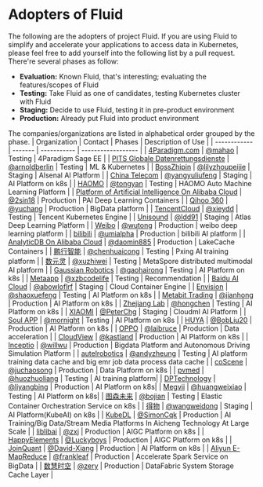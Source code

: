 # Adopters of Fluid 

The following are the adopters of project Fluid. If you are using Fluid to simplify and accelerate your applications to access data in Kubernetes, please feel free to add yourself into the following list by a pull request. There're several phases as follow:

* **Evaluation:** Known Fluid, that's interesting; evaluating the features/scopes of Fluid
* **Testing:** Take Fluid as one of candidates, testing Kubernetes cluster with Fluid
* **Staging:** Decide to use Fluid, testing it in pre-product environment
* **Production:** Already put Fluid into product environment

The companies/organizations are listed in alphabetical order grouped by the phase.
| Organization | Contact | Phases      | Description of Use |
| ------------ | ------- | ----------- | ------------------ |
| [4Paradigm.com](http://www.4paradigm.com/)  | [@mahao](mahao@4paradigm.com) | Testing | 4Paradigm Sage EE |
| [PITS Globale Datenrettungsdienste](https://www.pitsdatenrettung.de/)  | [@arnoldberlin](mahao@4paradigm.com) | Testing | ML & Kubernetes |
| [BossZhipin](https://www.zhipin.com/)  | [@lilyzhoupeijie](zhoupeijie@kanzhun.com) | Staging | Alsenal AI Platform |
| [China Telecom](https://www.chinatelecom-h.com/en/global/home.php) | [@yangyuliufeng](qiulingwei.js@chinatelecom.cn) | Staging | AI Platform on k8s |
| [HAOMO](http://haomo.ai/)  | [@tongyan](tongyan@haomo.ai) | Testing | HAOMO Auto Machine Learning Platform |
| [Platform of Artificial Intelligence On Alibaba Cloud](https://www.aliyun.com/product/bigdata/product/learn)  | [@2sin18](yuanman.ym@alibaba-inc.com) | Production  | PAI Deep Learning Containers |
| [Qihoo 360](http://www.360.cn/)  | [@yuchang](https://github.com/70data) | Production | BigData platform |
| [TencentCloud](https://cloud.tencent.com/)  | [@xieydd](chrisydxie@tencent.com) | Testing | Tencent Kubernetes Engine |
| [Unisound](https://www.unisound.com/)  | [@ldd91](lvdongdong@unisound.com) | Staging | Atlas Deep Learning Platform |
| [Weibo](http://www.weibo.com/)  | [@wutong](wutong6@staff.weibo.com) | Production | weibo deep learning platform |
| [bilibili](http://www.bilibili.com/)  | [@umialpha](lilei06@bilibili.com) | Production | bilibili AI platform |
| [AnalyticDB On Alibaba Cloud](https://www.aliyun.com/product/ApsaraDB/ads)  | [@daomin885](jiebin.cjb@alibaba-inc.com) | Production | LakeCache Containers |
| [鹏行智能](https://www.pxing.com/)  | [@chenhuaicong](chenhc@pxing.com) | Testing | Pxing AI training platform |
| [数元灵](https://www.dmetasoul.com/)  | [@xuzhiwei](xuzw@dmetasoul.com) | Testing | MetaSpore distributed multimodal AI platform |
| [Gaussian Robotics](https://www.gaussianrobotics.com/)  | [@gaohairong](gaohairong@gs-robot.com) | Testing | AI Platform on k8s |
| [Metaapp](https://www.metaapp.cn/)  | [@xzbcodelife](xzbzxcasdf@163.com) | Testing | Recommendation |
| [Baidu AI Cloud](https://cloud.baidu.com/)  | [@abowloflrf](https://github.com/abowloflrf) | Staging | Cloud Container Engine |
| [Envision](https://www.envision-group.com/cn/digital.html)  | [@shaoxuefeng](https://github.com/shaoxuefeng) | Testing | AI Platform on k8s |
| [Metabit Trading](https://www.metabit-trading.com)  | [@jianhong](https://github.com/jianhong-metabit) | Production | AI Platform on k8s |
| [Zhejiang Lab](https://www.zhejianglab.com)  | [@hongchen](https://github.com/hongchenokok) | Testing | AI Platform on k8s |
| [XIAOMI](https://www.mi.com/)  | [@PeterChg](https://github.com/PeterChg) | Staging | Cloudml AI Platform |
| [Soul APP](https://soulapp.cn/)  | [@mornight](zhanyu@soulapp.cn) | Testing | AI Platform on k8s |
| [HUYA](https://www.huya.com)  | [@BobLiu20](liubofang@huya.com) | Production | AI Platform on k8s |
| [OPPO](https://www.oppo.com) | [@laibruce](laiyanhui@oppo.com) | Production | Data acceleration |
| [CloudView](https://cloudview.mobi) | [@kastland](kastland@126.com) | Production | AI Platform on k8s |
| [Inceptio](https://www.inceptio.ai) | [@willwu](wusnong@163.com) | Production | Bigdata Platform and Autonomous Driving Simulation Platform |
| [autelrobotics](https://www.autelrobotics.cn) | [@andyzheung](https://github.com/andyzheung) | Testing | AI platform training data cache and big emr job data process data cache |
| [coScene](https://www.coscene.cn) | [@juchaosong](https://github.com/juchaosong) | Production | Data Platform on k8s |
| [pvmed](https://www.pvmedtech.com/) | [@huozhuoliang](huozhuoliang@pvmedtech.com) | Testing | AI training platform|
| [DPTechnology](https://www.dp.tech/) | [@liyangbing](liyb@dp.tech) | Production | AI Platform on k8s|
| [Megvii](https://megvii.com/) | [@huangweixiao](huangweixiao@megvii.com) | Testing | AI Platform on k8s|
| [图森未来](https://cn.tusimple.com/) | [@bojian](jian.bo@tusen.ai) | Testing | Elastic Container Orchestration Service on k8s |
| [得物](https://dewu.com/) | [@wangweidong](wangweidong@shizhuang-inc.com) | Staging | AI Platform(KubeAI) on k8s |
| [KubeDL](https://kubedl.io/) | [@SimonCqk](cqk0100@gmail.com) | Production | AI Training/Big Data/Stream Media Platforms In Aicheng Technology At Large Scale |
| [liblibai](https://liblib.ai) | [@zxj](zxj861216@163.com) | Production | AIGC Platform on k8s |
| [HappyElements](https://www.happyelements.com) | [@Luckyboys](https://github.com/Luckyboys) | Production | AIGC Platform on k8s |
| [JoinQuant](https://www.joinquant.com/) | [@David-Xiang](https://github.com/David-Xiang) | Production | AI Platform on k8s |
| [Aliyun E-MapReduce](https://help.aliyun.com/en/emr/) | [@frankleaf](https://github.com/frankleaf) | Production | Accelerate Spark Service on BigData |
| [数慧时空](https://diit.cn/) | [@zery](zerix.os@gmail.com) | Production | DataFabric System Storage Cache Layer  |
